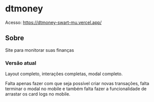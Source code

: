# dtmoney
Acesso: https://dtmoney-swart-mu.vercel.app/

## Sobre
Site para monitorar suas finanças

### Versão atual
Layout completo, interações completas, modal completo.

Falta apenas fazer com que seja possível criar novas transações, falta terminar o modal no mobile e também falta fazer a funcionalidade de arrastar os card logs no mobile.
